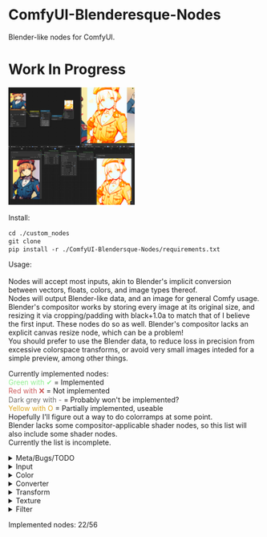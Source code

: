 # ComfyUI-Blenderesque-Nodes
Blender-like nodes for ComfyUI.<br>

<h1>Work In Progress</h1>

<img src=mary_combo.png style="width:50%;height:50%">

Install:
```
cd ./custom_nodes
git clone
pip install -r ./ComfyUI-Blendersque-Nodes/requirements.txt
```

Usage:<br><br>
Nodes will accept most inputs, akin to Blender's implicit conversion between vectors, floats, colors, and image types thereof.<br>
Nodes will output Blender-like data, and an image for general Comfy usage.<br>
Blender's compositor works by storing every image at its original size, and resizing it via cropping/padding with black+1.0a to match that of I believe the first input. These nodes do so as well. Blender's compositor lacks an explicit canvas resize node, which can be a problem!<br>
You should prefer to use the Blender data, to reduce loss in precision from excessive colorspace transforms, or avoid very small images inteded for a simple preview, among other things.<br>

Currently implemented nodes:<br>
<span style="color:LightGreen">Green with ✔</span> = Implemented<br>
<span style="color:IndianRed">Red with ❌</span> = Not implemented<br>
<span style="color:DimGrey">Dark grey with -</span> = Probably won't be implemented?<br>
<SPAN STYLE="color:GoldenRod">Yellow with O</span> = Partially implemented, useable<br>
Hopefully I'll figure out a way to do colorramps at some point.<br>
Blender lacks some compositor-applicable shader nodes, so this list will also include some shader nodes.<br>
Currently the list is incomplete.<br>

<details>
<summary>Meta/Bugs/TODO</summary>
<ul>
<li><span style="color:IndianRed">Dynamic inputs get disconnected on page refresh</span></li>
<li><span style="color:IndianRed">UV Node</span></li>
<li><span style="color:IndianRed">Resize Canvas Node ❌</span></li>
<li><span style="color:IndianRed">Extract Data Node ❌ (Get image, mask, canvas xy, float, etc.)</span></li>
<li><span style="color:IndianRed">Merged input sockets and default values ("widgets") ❌</span></li>
<li><span style="color:IndianRed">Merged output blender and image sockets ❌</span></li>
<li><span style="color:GoldenRod">Input hiding O (Not quite there yet)</span></li>
<li><span style="color:IndianRed">Low precision on image transforms, teethy edges ❌</span></li>
</ul>
</details>

<details>
<summary>Input</summary>
<ul>
<li><span style="color:LightGreen">Value ✔</span></li>
<li><span style="color:LightGreen">RGB ✔</span></li>
<li><span style="color:IndianRed">Bokeh Image ❌</span></li>
Most other input nodes seem redundant or not applicable.
</ul>
</details>

<details>
<summary>Color</summary>
<ul>
<li><span style="color:LightGreen">Brightness/Contrast ✔</span></li>
<li><span style="color:LightGreen">Gamma ✔</span></li>
<li><span style="color:LightGreen">Hue/Saturation/Value ✔</span></li>
<li><span style="color:LightGreen">Invert Color ✔</span></li>
<li><span style="color:DimGrey">Light Falloff -</span></li>
<li><span style="color:GoldenRod">Mix Color O (see Mix converter)</span></li>
<li><span style="color:DimGrey">RGB Curves -</span></li>
<li><span style="color:DimGrey">Color Balance -</span></li>
<li><span style="color:DimGrey">Color Correction -</span></li>
<li><span style="color:DimGrey">Hue Correct -</span></li>
<li><span style="color:IndianRed">Exposure ❌</span></li>
<li><span style="color:IndianRed">Tonemap ❌</span></li>
<br>
<li><span style="color:IndianRed">Alpha Over ❌</span></li>
<li><span style="color:IndianRed">Z Combine ❌</span></li>
<li><span style="color:IndianRed">Alpha Convert ❌</span></li>
<li><span style="color:IndianRed">Convert Colorspace ❌</span></li>
<li><span style="color:LightGreen">Set Alpha ✔</span></li>
</ul>
</details>

<details>
<summary>Converter</summary>
<ul>
<li><span style="color:GoldenRod">Blackbody O (Missing rec709->linear, very minor color difference)</span></li>
<li><span style="color:LightGreen">Clamp ✔</span></li>
<li><span style="color:DimGrey">Color Ramp -</span></li>
<li><span style="color:GoldenRod">Combine Color O (No colorspace option for YUV/YCbCr)</span></li>
<li><span style="color:LightGreen">Combine XYZ ✔</span></li>
<li><span style="color:DimGrey">Float Curve -</span></li>
<li><span style="color:LightGreen">Map Range ✔</span></li>
<li><span style="color:GoldenRod">Math O</span></li>
No dynamic inputs, the following operations do not work correctly: Smooth Minimum, Smooth Maximum<br>
Divide does not handle division by 0 as Blender
<li><span style="color:GoldenRod">Mix O</span></li>
No dynamic inputs, no non-uniform vector factor, the following blending modes do not work correctly: Overlay, Soft Light, Linear Light<br>
Divide does not handle division by 0 as Blender
<li><span style="color:LightGreen">RGB to BW ✔</span></li>
<li><span style="color:GoldenRod">Separate Color O (No colorspace option for YUV/YCbCr)</span></li>
<li><span style="color:LightGreen">Separate XYZ ✔</span></li>
<li><span style="color:IndianRed">Vector Math ❌</span></li>
<li><span style="color:LightGreen">Wavelength ✔</span></li>
</ul>
</details>

<details>
<summary>Transform</summary>
<ul>
<li><span style="color:GoldenRod">Rotate O (No bicubic interpolation)</span></li>
<li><span style="color:GoldenRod">Scale O (No bicubic interpolation)</span></li>
<li><span style="color:GoldenRod">Transform O (No bicubic interpolation)</span></li>
<li><span style="color:GoldenRod">Translate O (No bicubic interpolation)</span></li>
<li><span style="color:IndianRed">Corner Pin ❌</span></li>
<li><span style="color:IndianRed">Crop ❌</span></li>
<li><span style="color:IndianRed">Displace ❌</span></li>
<li><span style="color:IndianRed">Flip ❌</span></li>
<li><span style="color:IndianRed">Map UV ❌</span></li>
<li><span style="color:IndianRed">Lens Distortion ❌</span></li>
<li><span style="color:IndianRed">Movie Distortion ❌</span></li>
</ul>
</details>

<details>
<summary>Texture</summary>
<ul>
<li><span style="color:IndianRed"> Brick Texture ❌</span></li>
<li><span style="color:IndianRed"> Checker Texture ❌</span></li>
<li><span style="color:IndianRed"> Gabor Texture ❌</span></li>
<li><span style="color:IndianRed"> Gradient Texture ❌</span></li>
<li><span style="color:IndianRed"> Magic Texture ❌</span></li>
<li><span style="color:IndianRed"> Noise Texture ❌</span></li>
<li><span style="color:IndianRed"> Voronoi Texture ❌</span></li>
<li><span style="color:IndianRed"> Wave Texture ❌</span></li>
<li><span style="color:IndianRed"> White Noise Texture ❌</span></li>
</ul>
</details>

<details>
<summary>Filter</summary>
<ul>
<li><span style="color:IndianRed"> Whatever blurs I can implement ❌</span></li>
<li><span style="color:IndianRed"> Anti-Aliasing ❌</span></li>
<li><span style="color:IndianRed"> Despeckle ❌</span></li>
<li><span style="color:IndianRed"> Dilate/Erode ❌</span></li>
<li><span style="color:IndianRed"> Filter FIlter :) ❌</span></li>
<li><span style="color:IndianRed"> Glare ❌</span></li>
<li><span style="color:IndianRed"> Kuwahara ❌</span></li>
<li><span style="color:IndianRed"> Pixelate ❌</span></li>
<li><span style="color:IndianRed"> Posterize ❌</span></li>
<li><span style="color:IndianRed"> Sun Beams ❌</span></li>
</ul>
</details>

Implemented nodes: 22/56